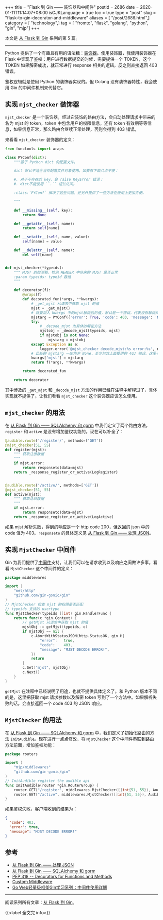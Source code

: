 +++
title = "Flask 到 Gin —— 装饰器和中间件"
postid = 2686
date = 2020-01-11T11:14:07+08:00
isCJKLanguage = true
toc = true
type = "post"
slug = "flask-to-gin-decorator-and-middleware"
aliases = [ "/post/2686.html",]
category = [ "technology",]
tag = [ "fromto", "flask", "golang", "python", "gin", "mjp"]
+++

本文是 [从 Flask 到 Gin](/post/flask-to-gin-index/) 系列的第 5 篇。

----

Python 提供了一个有趣且有用的语法糖：[装饰器][pep318]。使用装饰器，我使用装饰器在 Flask 中实现了鉴权：用户进行数据提交的时候，需要提供一个 TOKEN，这个 TOKEN 如果解密成功，就正常进行 response 相关的逻辑，反之则直接返回 403 错误。

鉴权逻辑就是使用 Python 的装饰器实现的。但 Golang 没有装饰器特性，我会使用 Gin 的中间件机制来代替它。 <!--more-->

## 实现 `mjst_checker` 装饰器

`mjst_checker` 是一个装饰器，经过它装饰的路由方法，会自动处理请求中带来的名为 mjst 的 token，token 中包含用户的权限信息，还有 token 有效期等等信息，如果信息正常，那么路由会继续正常处理，否则会得到 403 错误。

来看看 `mjst_checker` 装饰器的定义：

``` python
from functools import wraps

class PYConf(dict):
    """基于 Python dict 的配置文件。

    dict 默认不适合当作配置文件对象使用。如要有下面几点不便：

    #. 对于不存在的 key，会 raise KeyError 错误；
    #. dict不能使用 ``.`` 语法访问。

    :class:`PYConf` 解决了这些问题，还另外提供了一些方法在使用上更加方便。

    """

    def __missing__(self, key):
        return None

    def __getattr__(self, name):
        return self[name]

    def __setattr__(self, name, value):
        self[name] = value

    def __delattr__(self, name):
        del self[name]


def mjst_checker(*typeids):
    """ MJST 的检测器，检测 HEADER 中传来的 MJST 是否正常
    :param typeids: typeid 数组
    """

    def decorator(f):
        @wraps(f)
        def decorated_fun(*args, **kwargs):
            # _get_mjst 从请求中获取 mjst 的值
            mjst = _get_mjst()
            # 将要加入 kwargs 中的mjst解析后的值，默认是一个错误，代表没有解析成功
            mjstarg = PYConf({'error': True, 'code': 403, 'message': 'MJST DECODE ERROR!'})
            try:
                # _decode_mjst 为具体的解密方法
                mjstobj = _decode_mjst(typeids, mjst)
                if mjstobj is not None:
                    mjstarg = mjstobj
            except Exception as e:
                logger.error('@mjst_checker decode_mjst:%s error:%s', mjst, str(e))
            # 此处的 mjstarg 一定为非 None，至少包含上面提供的 403 错误。这里不使用 HTTP 403，让客户端知道出了什么错
            kwargs['mjst'] = mjstarg
            return f(*args, **kwargs)

        return decorated_fun

    return decorator
```

其中涉及的 `_get_mjst` 和 `_decode_mjst` 方法的作用已经在注释中解释过了，具体实现就不提供了。让我们看看 `mjst_checker` 这个装饰器应该怎么使用。

## `mjst_checker` 的用法

在 [从 Flask 到 Gin —— SQLAlchemy 和 gorm][flasktogin4] 中我们定义了两个路由方法，`register` 和 `active` 是没有增加鉴权功能的，现在可以补全了：

``` python
@audible.route('/register/', methods=['GET'])
@mjst_checker(51, 55)
def register(mjst):
    """ 获取注册数据
    """
    if mjst.error:
        return responseto(data=mjst)
    return _response_register_or_active(LogRegister)


@audible.route('/active/', methods=['GET'])
@mjst_checker(51, 55)
def active(mjst):
    """ 获取活跃数据
    """
    if mjst.error:
        return responseto(data=mjst)
    return _response_register_or_active(LogActive)
```

如果 mjst 解析失败，得到的响应是一个 http code 200，但返回的 json 中的 code 值为 403。`responseto` 的具体定义见 [从 Flask 到 Gin —— 处理 JSON][flasktogin1]。

## 实现 `MjstChecker` 中间件

Gin 为我们提供了[中间件][mw1]支持，让我们可以在请求收到以及响应之间做许多事。看看 `MjstChecker` 这个中间件的定义：

``` go
package middlewares

import (
	"net/http"
	"github.com/gin-gonic/gin"
)
// MjstChecker 检查 mjst 的权限是否匹配
// typeids 支持的 usertype
func MjstChecker(typeids []int) gin.HandlerFunc {
	return func(c *gin.Context) {
        // getMjst 从请求中获取 mjst 的值
		mjstObj := getMjst(typeids, c)
		if mjstObj == nil {
			c.AbortWithStatusJSON(http.StatusOK, gin.H{
				"error":   true,
				"code":    403,
				"message": "MJST DECODE ERROR!",
			})
			return
		}
		c.Set("mjst", mjstObj)
		c.Next()
	}
}
```

`getMjst` 在注释中已经说明了用途，也就不提供具体定义了。和 Python 版本不同的是，这里把获取 mjst 请求参数以及解密 token 写到了一个方法中。如果解析失败的话，会直接返回一个 code 403 的 JSON 响应。

## `MjstChecker` 的用法

在 [从 Flask 到 Gin —— SQLAlchemy 和 gorm][flasktogin4] 中，我们定义了初始化路由的方法 `InitAudible`。现在进行一点点修改，将 `MjstChecker` 这个中间件串联到路由方法前面，增加鉴权功能：

``` go
package routers

import (
	"mjp/middlewares"
	"github.com/gin-gonic/gin"
)
// InitAudible register the audible api
func InitAudible(router *gin.RouterGroup) {
    router.GET("/register", middlewares.MjstChecker([]int{51, 55}), AudibleRegister)
	router.GET("/active", middlewares.MjstChecker([]int{51, 55}), AudibleActive)
}
```

如果鉴权失败，客户端收到的结果为：

``` json
{
  "code": 403,
  "error": true,
  "message": "MJST DECODE ERROR!"
}
```

## 参考

- [从 Flask 到 Gin —— 处理 JSON][flasktogin1]
- [从 Flask 到 Gin —— SQLAlchemy 和 gorm][flasktogin4]
- [PEP 318 -- Decorators for Functions and Methods][pep318]
- [Custom Middleware][mw1]
- [Go Web轻量级框架Gin学习系列：中间件使用详解][mw2]

----

阅读系列所有文章：[从 Flask 到 Gin](/post/flask-to-gin-index/)。

{{<label 全文完 info>}}

[pep318]: https://www.python.org/dev/peps/pep-0318/#references
[mw1]: https://gin-gonic.com/docs/examples/custom-middleware/
[mw2]: https://juejin.im/post/5cc2826bf265da03b2043639
[flasktogin4]: /post/flask-to-gin-sqlalchemy-gorm/
[flasktogin1]: /post/flask-to-gin-json/